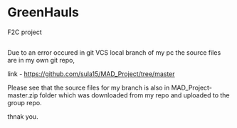 # GreenHauls
F2C project

##
Due to an error occured in git VCS local branch of my pc the source files are in my own git repo,

link - https://github.com/sula15/MAD_Project/tree/master

Please see that the source files for my branch is also in MAD_Project-master.zip folder which was downloaded from my repo and uploaded to the group repo.

thnak you.

